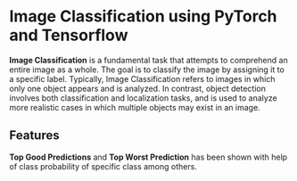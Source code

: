 # Image Classification using PyTorch and Tensorflow


**Image Classification** is a fundamental task that attempts to comprehend an entire image as a whole. The goal is to classify the image by assigning it to a specific label. Typically, Image Classification refers to images in which only one object appears and is analyzed. In contrast, object detection involves both classification and localization tasks, and is used to analyze more realistic cases in which multiple objects may exist in an image.


## Features 

**Top Good Predictions** and **Top Worst Prediction** has been shown with help of class probability of specific class among others.

